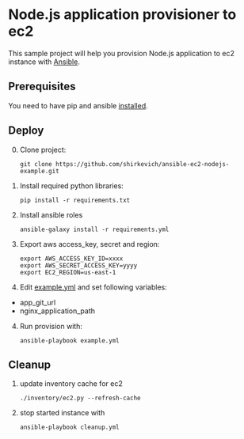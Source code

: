 # Node.js application provisioner to ec2

This sample project will help you provision Node.js application to ec2 instance with [Ansible](https://docs.ansible.com/ansible/index.html).


## Prerequisites
You need to have pip and ansible [installed](http://docs.ansible.com/ansible/intro_installation.html#latest-releases-via-pip).

## Deploy

 0. Clone project:

    ```shell
    git clone https://github.com/shirkevich/ansible-ec2-nodejs-example.git
    ```

 1. Install required python libraries:

    ```shell
    pip install -r requirements.txt
    ```
 2. Install ansible roles

    ```shell
    ansible-galaxy install -r requirements.yml
    ```

 2. Export aws access_key, secret and region:

    ```shell
    export AWS_ACCESS_KEY_ID=xxxx
    export AWS_SECRET_ACCESS_KEY=yyyy
    export EC2_REGION=us-east-1
    ```

 3. Edit [example.yml](example.yml) and set following variables:

  * app_git_url
  * nginx_application_path

 4. Run provision with:

    ```shell
    ansible-playbook example.yml
    ```

## Cleanup

 1. update inventory cache for ec2

    ```shell
    ./inventory/ec2.py --refresh-cache
    ```

 2. stop started instance with

    ```shell
    ansible-playbook cleanup.yml
    ```
